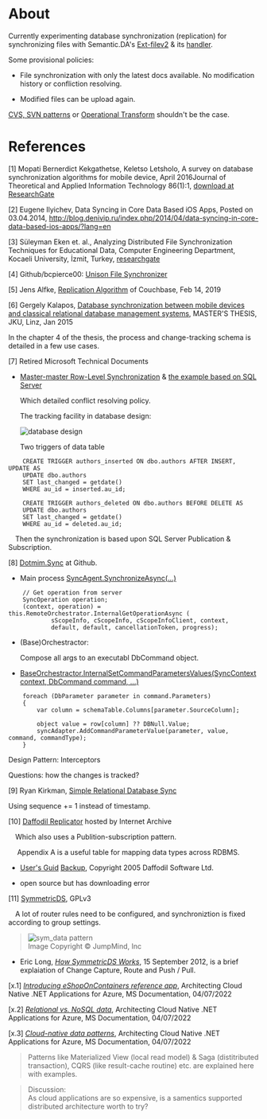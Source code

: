 # About

Currently experimenting database synchronization (replication) for synchronizing files
with Semantic.DA's [Ext-filev2](https://odys-z.github.io/javadoc/semantic.DA/io/odysz/semantic/DASemantics.smtype.html#extFilev2) & its [handler](https://odys-z.github.io/javadoc/semantic.DA/io/odysz/semantic/DASemantics.ShExtFilev2.html).

Some provisional policies:

- File synchronization with only the latest docs available. No modification history
or confliction resolving.

- Modified files can be upload again.

[CVS, SVN patterns](https://stackoverflow.com/a/36028146) or
[Operational Transform](https://en.wikipedia.org/wiki/Operational_transformation)
shouldn't be the case.

# References

[1] Mopati Bernerdict Kekgathetse, Keletso Letsholo,
A survey on database synchronization algorithms for mobile device,
April 2016Journal of Theoretical and Applied Information Technology 86(1):1,
[download at ResearchGate](https://www.researchgate.net/publication/300187546_A_survey_on_database_synchronization_algorithms_for_mobile_device)

[2] Eugene Ilyichev, Data Syncing in Core Data Based iOS Apps, Posted on 03.04.2014,
http://blog.denivip.ru/index.php/2014/04/data-syncing-in-core-data-based-ios-apps/?lang=en

[3] Süleyman Eken et. al., Analyzing Distributed File Synchronization Techniques for
Educational Data, Computer Engineering Department, Kocaeli University, İzmit, Turkey, [researchgate](https://www.researchgate.net/publication/260336042_Analyzing_distributed_file_synchronization_techniques_for_educational_data)

[4] Github/bcpierce00: [Unison File Synchronizer](https://github.com/bcpierce00/unison)

[5] Jens Alfke, [Replication Algorithm](https://github.com/couchbase/couchbase-lite-ios/wiki/Replication-Algorithm) of Couchbase, Feb 14, 2019

[6] Gergely Kalapos, [Database synchronization between mobile devices and classical relational database management systems](https://epub.jku.at/download/pdf/383708), MASTER'S THESIS, JKU, Linz, Jan 2015

In the chapter 4 of the thesis, the process and change-tracking schema is detailed in a few use cases.

[7] Retired Microsoft Technical Documents

- [Master-master Row-Level Synchronization](https://learn.microsoft.com/en-us/previous-versions/msp-n-p/ff650702(v=pandp.10)) &
[the example based on SQL Server](https://learn.microsoft.com/en-us/previous-versions/msp-n-p/ff649591(v=pandp.10))

    Which detailed conflict resolving policy.

    The tracking facility in database design:

    ![database design](https://learn.microsoft.com/en-us/previous-versions/msp-n-p/images/ff650702.des_synchronization_fig02(en-us,pandp.10).gif)

    Two triggers of data table

```
    CREATE TRIGGER authors_inserted ON dbo.authors AFTER INSERT, UPDATE AS 
    UPDATE dbo.authors 
    SET last_changed = getdate() 
    WHERE au_id = inserted.au_id;

    CREATE TRIGGER authors_deleted ON dbo.authors BEFORE DELETE AS 
    UPDATE dbo.authors 
    SET last_changed = getdate() 
    WHERE au_id = deleted.au_id;
```
 
&emsp;Then the synchronization is based upon SQL Server Publication & Subscription.

[8] [Dotmim.Sync](https://github.com/Mimetis/Dotmim.Sync) at Github.

- Main process [SyncAgent.SynchronizeAsync(...)](https://github.com/Mimetis/Dotmim.Sync/blob/2f77ac3c1bdec414125943ed6c16c35a98c734e4/Projects/Dotmim.Sync.Core/SyncAgent.cs#L323)

```
    // Get operation from server
    SyncOperation operation;
    (context, operation) = this.RemoteOrchestrator.InternalGetOperationAsync (
            sScopeInfo, cScopeInfo, cScopeInfoClient, context,
            default, default, cancellationToken, progress);
```
- (Base)Orchestractor:

    Compose all args to an executabl DbCommand object.

- [BaseOrchestractor.InternalSetCommandParametersValues(SyncContext context, DbCommand command, ...)](https://github.com/Mimetis/Dotmim.Sync/blob/2f77ac3c1bdec414125943ed6c16c35a98c734e4/Projects/Dotmim.Sync.Core/Orchestrators/Commands/BaseOrchestrator.Commands.cs#L117-L118)

```
    foreach (DbParameter parameter in command.Parameters) 
    {
        var column = schemaTable.Columns[parameter.SourceColumn];

        object value = row[column] ?? DBNull.Value;
        syncAdapter.AddCommandParameterValue(parameter, value, command, commandType);
    }
```
Design Pattern: Interceptors

Questions: how the changes is tracked?

[9]  Ryan Kirkman, [Simple Relational Database Sync](http://ryankirkman.com/2013/02/03/simple-relational-database-sync.html)

Using sequence += 1 instead of timestamp.

[10] [Daffodil Replicator](https://web.archive.org/web/20110314142602/http://opensource.replicator.daffodilsw.com/) hosted by Internet Archive
&emsp;

&emsp;Which also uses a Publition-subscription pattern.

&emsp;
Appendix A is a useful table for mapping data types across RDBMS.

- [User's Guid](https://web.archive.org/web/20090823192326/http://opensource.replicator.daffodilsw.com/system/modules/com.daffodil.replicator/resources/Replicator/opensource/pdf/Replicator_Developers_Guide.pdf) [Backup](docsphinx/design/Daffodil_Replicator_Developers_Guide.pdf), Copyright 2005 Daffodil Software Ltd.

- open source but has downloading error

[11] [SymmetricDS](https://github.com/JumpMind/symmetric-ds), GPLv3

&emsp;A lot of router rules need to be configured, and synchroniztion is fixed according to group settings.

>    ![sym_data pattern](https://www.symmetricds.org/images/how-symmetricds-works/change-data-capture-small.png)
<br>Image Copyright © JumpMind, Inc

- Eric Long, [*How SymmetricDS Works*](https://www.symmetricds.org/docs/how-to/how-symmetricds-works), 15 September 2012, is a brief explaiation of Change Capture, Route and Push / Pull.

[x.1] [*Introducing eShopOnContainers reference app*](https://learn.microsoft.com/en-us/dotnet/architecture/cloud-native/introduce-eshoponcontainers-reference-app), Architecting Cloud Native .NET Applications for Azure, MS Documentation, 04/07/2022

[x.2] [*Relational vs. NoSQL data*](https://learn.microsoft.com/en-us/dotnet/architecture/cloud-native/relational-vs-nosql-data), Architecting Cloud Native .NET Applications for Azure, MS Documentation, 04/07/2022

[x.3] [*Cloud-native data patterns*](https://learn.microsoft.com/en-us/dotnet/architecture/cloud-native/distributed-data), Architecting Cloud Native .NET Applications for Azure, MS Documentation, 04/07/2022

>Patterns like Materialized View (local read model) & Saga (distitributed transaction), CQRS (like result-cache routine) etc. are explained here with examples.

>Discussion:<br>
  As cloud applications are so expensive, is a samentics supported distributed architecture worth to try?